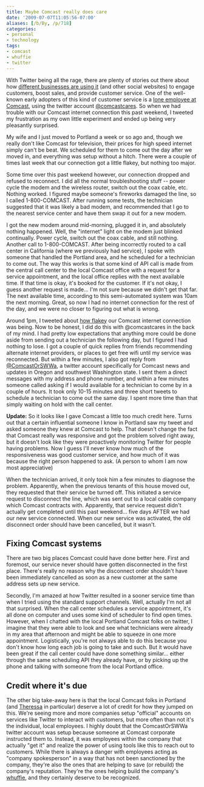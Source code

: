 ```yaml
---
title: Maybe Comcast really does care
date: '2009-07-07T11:05:56-07:00'
aliases: [/b/By, /p/718]
categories:
- personal
- technology
tags:
- comcast
- whuffie
- twitter
---
```

With Twitter being all the rage, there are plenty of stories out there about how [different businesses are using it][]
(and other social websites) to engage customers, boost sales, and provide customer service.  One of the well-known early
adopters of this kind of customer service is a [lone employee at Comcast][], using the twitter account
[@comcastcares][].  So when we had trouble with our Comcast internet connection this past weekend, I tweeted my
frustration as my own little experiment and ended up being very pleasantly surprised.

My wife and I just moved to Portland a week or so ago and, though we really don't like Comcast for television, their
prices for high speed internet simply can't be beat.  We scheduled for them to come out the day after we moved in, and
everything was setup without a hitch.  There were a couple of times last week that our connection got a little flakey,
but nothing too major.  

Some time over this past weekend however, our connection dropped and refused to reconnect.  I did all the normal
troubleshooting stuff -- power cycle the modem and the wireless router, switch out the coax cable, etc.  Nothing worked.
I figured maybe someone's fireworks damaged the line, so I called 1-800-COMCAST.  After running some tests, the
technician suggested that it was likely a bad modem, and recommended that I go to the nearest service center and have
them swap it out for a new modem.

I got the new modem around mid-morning, plugged it in, and absolutely nothing happened.  Well, the "internet" light on
the modem just blinked continually.  Power cycle, switch out the coax cable, and still nothing.  Another call to
1-800-COMCAST.  After being incorrectly routed to a call center in California (where we previously had service), I spoke
with someone that handled the Portland area, and he scheduled for a technician to come out.  The way this works is that
some kind of API call is made from the central call center to the local Comcast office with a request for a service
appointment, and the local office replies with the next available time.  If that time is okay, it's booked for the
customer.  If it's not okay, I guess another request is made... I'm not sure because we didn't get that far.  The next
available time, according to this semi-automated system was 10am the next morning.  Great, so now I had no internet
connection for the rest of the day, and we were no closer to figuring out what is wrong.

Around 1pm, I tweeted about [how flakey][] our Comcast internet connection was being.  Now to be honest, I did do this
with @comcastcares in the back of my mind.  I had pretty low expectations that anything more could be done aside from
sending out a technician the following day, but I figured I had nothing to lose.  I got a couple of quick replies from
friends recommending alternate internet providers, or places to get free wifi until my service was reconnected.  But
within a few minutes, I also got reply from [@ComcastOrSWWa][], a twitter account specifically for Comcast news and
updates in Oregon and southwest Washington state.  I sent them a direct messages with my address and phone number, and
within a few minutes someone called asking if I would available for a technician to come by in a couple of hours.  It
took only 10-15 minutes and three short tweets to schedule a technician to come out the same day.  I spent more time
than that simply waiting on hold with the call center.

**Update:** So it looks like I gave Comcast a little too much credit here.  Turns out that a certain influential someone
I know in Portland saw my tweet and asked someone they knew at Comcast to help.  That doesn't change the fact that
Comcast really was responsive and got the problem solved right away, but it doesn't look like they were proactively
monitoring Twitter for people having problems.  Now I guess I'll never know how much of the responsiveness was good
customer service, and how much of it was because the right person happened to ask.  (A person to whom I am now most
appreciative)

When the technician arrived, it only took him a few minutes to diagnose the problem.  Apparently, when the previous
tenants of this house moved out, they requested that their service be turned off.  This initiated a service request to
disconnect the line, which was sent out to a local cable company which Comcast contracts with.  Apparently, that service
request didn't actually get completed until this past weekend... five days AFTER we had our new service connected.  When
our new service was activated, the old disconnect order should have been cancelled, but it wasn't.


## Fixing Comcast systems ##

There are two big places Comcast could have done better here.  First and foremost, our service never should have gotten
disconnected in the first place.  There's really no reason why the disconnect order shouldn't have been immediately
cancelled as soon as a new customer at the same address sets up new service.  

Secondly, I'm amazed at how Twitter resulted in a sooner service time than when I tried using the standard support
channels.  Well, actually I'm not all that surprised.  When the call center schedules a service appointment, it's all
done on computer and uses some kind of scheduler to find open times.  However, when I chatted with the local Portland
Comcast folks on twitter, I imagine that they were able to look and see what technicians were already in my area that
afternoon and might be able to squeeze in one more appointment.  Logistically, you're not always able to do this because
you don't know how long each job is going to take and such.  But it would have been great if the call center could have
done something similar... either through the same scheduling API they already have, or by picking up the phone and
talking with someone from the local Portland office.


## Credit where it's due ##

The other big take-away here is that the local Comcast folks in Portland (and [Theressa][] in particular) deserve a lot
of credit for how they jumped on this.  We're seeing more and more companies setup "official" accounts on services like
Twitter to interact with customers, but more often than not it's the individual, local employees.  I highly doubt that
the ComcastOrSWWa twitter account was setup because someone at Comcast corporate instructed them to.  Instead, it was
employees within the company that actually "get it" and realize the power of using tools like this to reach out to
customers.  While there is always a danger with employees acting as "company spokesperson" in a way that has not been
sanctioned by the company, they're also the ones that are helping to save (or rebuild) the company's reputation.
They're the ones helping build the company's [whuffie][], and they certainly deserve to be recognized.


[different businesses are using it]: http://www.businessweek.com/technology/content/sep2008/tc2008095_320491.htm
[lone employee at Comcast]: http://www.businessweek.com/managing/content/jan2009/ca20090113_373506.htm
[@comcastcares]: http://twitter.com/comcastcares

[how flakey]: http://twitter.com/willnorris/status/2502451151
[@ComcastOrSWWa]: http://twitter.com/ComcastOrSWWa
[Theressa]: http://twitter.com/djtv
[whuffie]: http://www.thewhuffiefactor.com/
